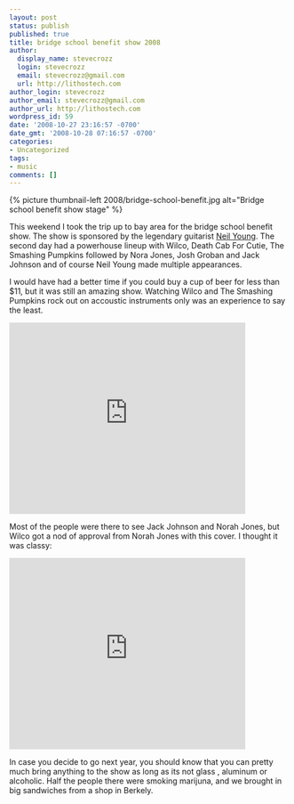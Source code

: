 ```yaml
---
layout: post
status: publish
published: true
title: bridge school benefit show 2008
author:
  display_name: stevecrozz
  login: stevecrozz
  email: stevecrozz@gmail.com
  url: http://lithostech.com
author_login: stevecrozz
author_email: stevecrozz@gmail.com
author_url: http://lithostech.com
wordpress_id: 59
date: '2008-10-27 23:16:57 -0700'
date_gmt: '2008-10-28 07:16:57 -0700'
categories:
- Uncategorized
tags:
- music
comments: []
---
```

{% picture thumbnail-left 2008/bridge-school-benefit.jpg alt="Bridge school benefit show stage" %}

This weekend I took the trip up to bay area for the bridge school
benefit show.  The show is sponsored by the legendary guitarist <a
href="http://www.neilyoung.com/">Neil Young</a>. The second day had a
powerhouse lineup with Wilco, Death Cab For Cutie, The Smashing Pumpkins
followed by Nora Jones, Josh Groban and Jack Johnson and of course Neil
Young made multiple appearances.

I would have had a better time if you could buy a cup of beer for less
than $11, but it was still an amazing show. Watching Wilco and The
Smashing Pumpkins rock out on accoustic instruments only was an
experience to say the least.

<!--more-->

<div style="clear:both" />
<embed src="http://www.youtube.com/v/RpO9qX4xoD4&hl=en&fs=1"
type="application/x-shockwave-flash" allowfullscreen="true" width="425"
height="344" />

Most of the people were there to see Jack Johnson and Norah Jones, but
Wilco got a nod of approval from Norah Jones with this cover. I thought
it was classy:

<div style="clear:both" />
<embed src="http://www.youtube.com/v/6SbiZHOK_jM&hl=en&fs=1"
type="application/x-shockwave-flash" allowfullscreen="true" width="425"
height="344" style="clear:both">

In case you decide to go next year, you should know that you can pretty
much bring anything to the show as long as its not glass , aluminum or
alcoholic.  Half the people there were smoking marijuna, and we brought
in big sandwiches from a shop in Berkely.
